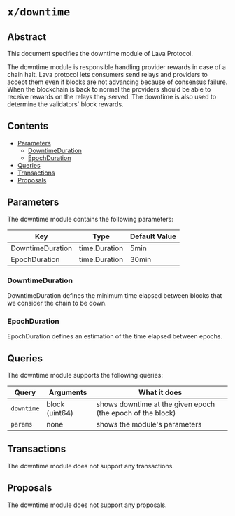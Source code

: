 # `x/downtime`

## Abstract

This document specifies the downtime module of Lava Protocol.

The downtime module is responsible handling provider rewards in case of a chain halt. Lava protocol lets consumers send relays and providers to accept them even if blocks are not advancing because of consensus failure. When the blockchain is back to normal the providers should be able to receive rewards on the relays they served. The downtime is also used to determine the validators' block rewards.

## Contents
* [Parameters](#parameters)
  * [DowntimeDuration](#downtimeduration)
  * [EpochDuration](#epochduration)
* [Queries](#queries)
* [Transactions](#transactions)
* [Proposals](#proposals)

## Parameters

The downtime module contains the following parameters:

| Key                                    | Type                    | Default Value    |
| -------------------------------------- | ----------------------- | -----------------|
| DowntimeDuration                        | time.Duration          | 5min              |
| EpochDuration                        | time.Duration          | 30min              |

### DowntimeDuration

DowntimeDuration defines the minimum time elapsed between blocks that we consider the chain to be down.

### EpochDuration

EpochDuration defines an estimation of the time elapsed between epochs.

## Queries

The downtime module supports the following queries:

| Query      | Arguments       | What it does                                  |
| ---------- | --------------- | ----------------------------------------------|
| `downtime`     | block (uint64)  | shows downtime at the given epoch (the epoch of the block)                 |
| `params`   | none            | shows the module's parameters                 |

## Transactions

The downtime module does not support any transactions.

## Proposals

The downtime module does not support any proposals.
